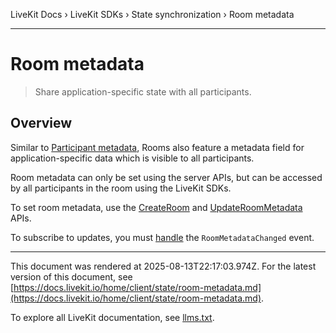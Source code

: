 LiveKit Docs › LiveKit SDKs › State synchronization › Room metadata

---

# Room metadata

> Share application-specific state with all participants.

## Overview

Similar to [Participant metadata](https://docs.livekit.io/home/client/data/participant-attributes.md), Rooms also feature a metadata field for application-specific data which is visible to all participants.

Room metadata can only be set using the server APIs, but can be accessed by all participants in the room using the LiveKit SDKs.

To set room metadata, use the [CreateRoom](https://docs.livekit.io/home/server/managing-rooms.md#create-a-room) and [UpdateRoomMetadata](https://docs.livekit.io/server/room-management.md#updateroommetadata) APIs.

To subscribe to updates, you must [handle](https://docs.livekit.io/home/client/events.md#events) the `RoomMetadataChanged` event.

---

This document was rendered at 2025-08-13T22:17:03.974Z.
For the latest version of this document, see [https://docs.livekit.io/home/client/state/room-metadata.md](https://docs.livekit.io/home/client/state/room-metadata.md).

To explore all LiveKit documentation, see [llms.txt](https://docs.livekit.io/llms.txt).